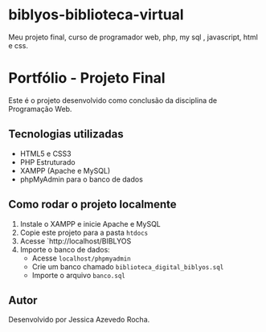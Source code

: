 # biblyos-biblioteca-virtual
Meu projeto final, curso de programador web, php, my sql , javascript, html e css.

# Portfólio - Projeto Final

Este é o projeto desenvolvido como conclusão da disciplina de Programação Web.

## Tecnologias utilizadas

- HTML5 e CSS3
- PHP Estruturado
- XAMPP (Apache e MySQL)
- phpMyAdmin para o banco de dados

## Como rodar o projeto localmente

1. Instale o XAMPP e inicie Apache e MySQL
2. Copie este projeto para a pasta `htdocs`
3. Acesse `http://localhost/BIBLYOS
4. Importe o banco de dados:
   - Acesse `localhost/phpmyadmin`
   - Crie um banco chamado `biblioteca_digital_biblyos.sql`
   - Importe o arquivo `banco.sql`

## Autor

Desenvolvido por Jessica Azevedo Rocha.
